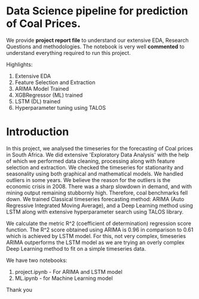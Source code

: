 # Data Science pipeline for prediction of Coal Prices.

We provide **project report file** to understand our extensive EDA, Research Questions and methodologies. The notebook is very well **commented** to understand everything required to run this project.

Highlights:

1) Extensive EDA
2) Feature Selection and Extraction
3) ARIMA Model Trained
4) XGBRegressor (ML) trained
5) LSTM (DL) trained
6) Hyperparameter tuning using TALOS

# Introduction

In this project, we analysed the timeseries for the forecasting of Coal prices in South Africa. We did extensive 'Exploratory Data Analysis' with the help of which we performed data cleaning, processing along with feature selection and extraction. We checked the timeseries for stationarity and seasonality using both graphical and mathematical models. We handled outliers in some years. We believe the reason for the outliers is the economic crisis in 2008. There was a sharp slowdown in demand, and with mining output remaining stubbornly high. Therefore, coal benchmarks fell down.  We trained Classical timeseries forecasting method: ARIMA (Auto Regressive Integrated Moving Average), and a Deep Learning method using LSTM along with extensive hyperparameter search using TALOS library.  

We calculate the metric R^2 (coefficient of determination) regression score function. The R^2 score obtained using ARIMA is 0.96 in comparison to 0.61 which is achieved by LSTM model. For this, not very complex, timeseries ARIMA outperforms the LSTM model as we are trying an overly complex Deep Learning method to fit on a simple timeseries data.

We have two notebooks:

1) project.ipynb -  For ARIMA and LSTM model
2) ML.ipynb - for Machine Learning model


Thank you
